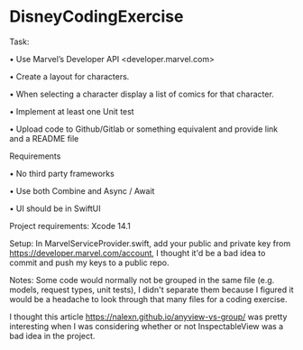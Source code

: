 # DisneyCodingExercise

Task:

• Use Marvel’s Developer API
<developer.marvel.com>

• Create a layout for characters.

• When selecting a character display a list of comics for that character.

• Implement at least one Unit test

• Upload code to Github/Gitlab or something equivalent and provide link and a README file

Requirements

• No third party frameworks

• Use both Combine and Async / Await

• UI should be in SwiftUI

Project requirements:
Xcode 14.1

Setup:
In MarvelServiceProvider.swift, add your public and private key from https://developer.marvel.com/account, I thought it'd be a bad idea to commit and push my keys to a public repo.

Notes:
Some code would normally not be grouped in the same file (e.g. models, request types, unit tests), I didn't separate them because I figured it would be a headache to look through that many files for a coding exercise.

I thought this article https://nalexn.github.io/anyview-vs-group/ was pretty interesting when I was considering whether or not InspectableView was a bad idea in the project.
